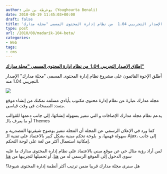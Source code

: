 ```yaml
---
author: يوغرطة بن علي (Youghourta Benali)
date: 2010-08-19 11:45:03+00:00
draft: false
title: 'إطلاق الإصدار التجريبي 1.04  من نظام إدارة المحتوى المسمى "مجلة مدارك" '
type: post
url: /2010/08/madarik-104-beta/
categories:
- Web
tags:
- cms
---
```


**[إطلاق الإصدار التجريبي 1.04  من نظام إدارة المحتوى المسمى "مجلة مدارك"](http://www.it-scoop.com/2010/08/madarik-104-beta/)**




أطلق الإخوة القائمون على مشروع نظام إدارة المحتوى المسمى "مجلة مدارك" الإصدار التجريبي 1.04 منه.




[![](http://cms.urorbit.com/template/ashtoot2/img/logo.png)
](http://www.it-scoop.com/2010/08/madarik-104-beta/)


مجلة مدارك عبارة عن نظام إدارة محتوى مكتوب بأيادي مسلمة تمكنك من إنشاء موقع متعدد الصفحات في وقت قياسي.

يدعم نظام مجلة مدارك الإضافات و التي تتميز بسهولة إنشائها، إلى جانب دعمها للقوالب أو ما يعرف بالـ Themes

كما ورد في الإعلان الرسمي عن المجلة أن المجلة تتميز بوضوح شيفرتها المصدرية و سهولة فهمها، و  بلوحة تحكم مبنية بشكل كبير بالاعتماد على تقنية الـ Ajax، إلى جانب إمكانية استعمال أكثر من لغة على لوحة التحكم.

لمن أراد رؤية مثال حي عن موقع مبني بالاعتماد على نظام إدارة المحتوى مدارك ما عليه سوى الدخول إلى الموقع الرسمي له من [هنا](http://cms.urorbit.com/). أو تحميلها لتجريبها من [هنا](http://www.urorbit.com/urorbit_cms_1.04_beta.rar)

هل سنرى مجلة مدارك قريبا ضمن ترتيب أكثر أنظمة إدارة المحتوى شيوعا؟
